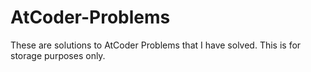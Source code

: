 # AtCoder-Problems

These are solutions to AtCoder Problems that I have solved. This is for storage purposes only.
